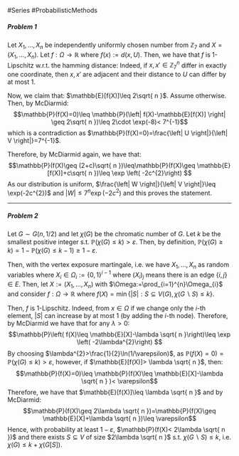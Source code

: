 #Series #ProbabilisticMethods 

##### Problem 1
Let $X_{1},\dots,X_{n}$ be independently uniformly chosen number from $\mathbb{Z}_{7}$ and $X=(X_{1},\dots,X_{n})$.  Let $f:\Omega\to \mathbb{R}$ where $f(x):=d(x,U)$. Then, we have that $f$ is $1$-Lipschitz w.r.t. the hamming distance: Indeed, if $x,x'\in \mathbb{Z}_{7}^n$ differ in exactly one coordinate, then $x,x'$ are adjacent and their distance to $U$ can differ by at most 1. 

Now, we claim that: $\mathbb{E}[f(X)]\leq 2\sqrt{ n }$. Assume otherwise. Then, by McDiarmid:$$\mathbb{P}(f(X)=0)\leq \mathbb{P}(\left| f(X)-\mathbb{E}[f(X)] \right| \geq 2\sqrt{ n })\leq 2\cdot  \exp(-8)< 7^{-1}$$which is a contradiction as $\mathbb{P}(f(X)=0)=\frac{\left| U \right|}{\left| V \right|}=7^{-1}$. 

Therefore, by McDiarmid again, we have that: $$\mathbb{P}(f(X)\geq (2+c)\sqrt{ n })\leq\mathbb{P}(f(X)\geq \mathbb{E}[f(X)]+c\sqrt{ n })\leq \exp \left( -2c^{2}\right) $$As our distribution is uniform, $\frac{\left| W \right|}{\left| V \right|}\leq \exp(-2c^{2})$ and $\left| W \right|\leq 7^n \exp \left( -2c^{2} \right)$ and this proves the statement.

---
##### Problem 2

Let $G\sim G(n, 1/2)$ and let $\chi(G)$ be the chromatic number of $G$. Let $k$ be the smallest positive integer s.t. $\mathbb{P}(\chi(G)\leq k)> \varepsilon$. Then, by definition, $\mathbb{P}(\chi(G)\geq k)=1-\mathbb{P}(\chi(G)\leq k-1)\geq1-\varepsilon$. 


Then, with the vertex exposure martingale, i.e. we have $X_{1},\dots,X_{n}$ as random variables where $X_{i}\in\Omega_{i}:=\{ 0,1 \}^{i-1}$ where $(X_{i})_{j}$ means there is an edge $\{ i,j \}\in E$. Then, let $X:=(X_{1},\dots,X_{n})$ with $\Omega:=\prod_{i=1}^{n}\Omega_{i}$ and consider $f:\Omega\to \mathbb{R}$ where $f(X)=\min\{ |S|:S\subseteq V(G), \chi(G \backslash S) \leq k \}$. 

Then, $f$ is $1$-Lipschitz. Indeed,  from $x\in \Omega$ if we change only the $i$-th element, $|S|$ can increase by at most 1 (by adding the $i$-th node). Therefore, by McDiarmid we have that for any $\lambda>0$: $$\mathbb{P}\left( f(X)\leq \mathbb{E}[X]-\lambda \sqrt{ n }\right)\leq \exp \left( -2\lambda^{2}\right) $$ By choosing $\lambda^{2}>\frac{1}{2}\ln(1/\varepsilon)$, as $\mathbb{P}(f(X)=0)= \mathbb{P}(\chi(G)\leq k)> \varepsilon$, however, if $\mathbb{E}[f(X)]> \lambda \sqrt{ n }$, then: $$\mathbb{P}(f(X)=0)\leq \mathbb{P}(f(X)\leq \mathbb{E}[X]-\lambda \sqrt{ n } )< \varepsilon$$Therefore, we have that $\mathbb{E}[f(X)]\leq \lambda \sqrt{ n }$ and by McDiarmid: $$\mathbb{P}(f(X)\geq 2\lambda \sqrt{ n })=\mathbb{P}(f(X)\geq \mathbb{E}[X]+\lambda \sqrt{ n })\leq  \varepsilon$$Hence, with probability at least $1-\varepsilon$,  $\mathbb{P}(f(X)< 2\lambda \sqrt{ n })$ and there exists $S\subseteq V$ of size $2\lambda \sqrt{ n }$ s.t. $\chi(G \backslash S)\leq k$, i.e. $\chi(G)\leq k+\chi(G[S])$. 

